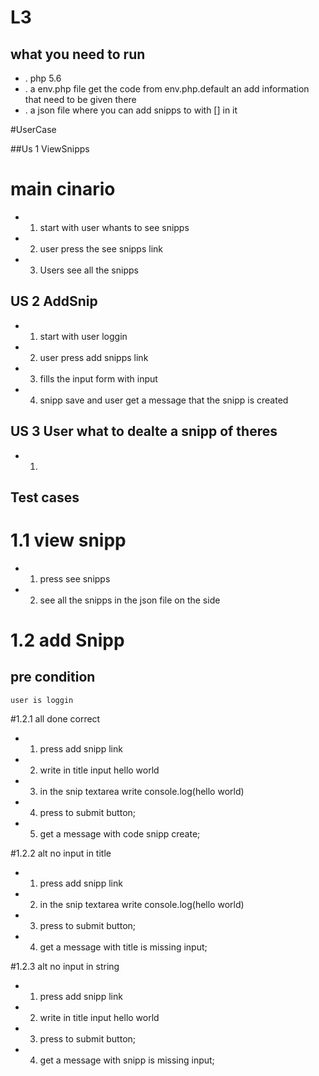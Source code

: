 # L3 

## what you need to run

* . php 5.6
* . a env.php file get the code from env.php.default an add information that need to be given there
* . a json file where you can add snipps to with [] in it


#UserCase

##Us 1 ViewSnipps

# main cinario

* 1. start with user whants to see snipps 
* 2. user press the see snipps link
* 3. Users see all the snipps

## US 2 AddSnip

* 1. start with user loggin
* 2. user press add snipps link
* 3. fills the input form with input
* 4. snipp save and user get a message that the snipp is created 

## US 3 User what to dealte a snipp of theres

* 1.

## Test cases

# 1.1 view snipp

*    1. press see snipps
*    2. see all the snipps in the json file on the side

# 1.2 add Snipp 

## pre condition 
    
    user is loggin

#1.2.1 all done correct

* 1. press add snipp link
* 2. write in title input hello world
* 3. in the snip textarea write console.log(hello world)
* 4. press to submit button;
* 5. get a message with code snipp create;

#1.2.2 alt no input in title

* 1. press add snipp link
* 2. in the snip textarea write console.log(hello world)
* 3. press to submit button;
* 4. get a message with title is missing input;

#1.2.3 alt no input in string

* 1. press add snipp link
* 2. write in title input hello world
* 3. press to submit button;
* 4. get a message with snipp is missing input;